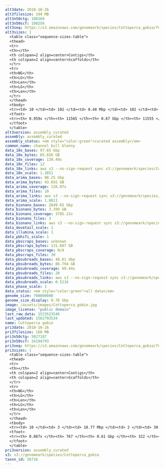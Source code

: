 ```yaml
---
alt3date: 2018-10-26
alt3filesize: 194 MB
alt3n50ctg: 100169
alt3n50scf: 100256
alt3seq: https://s3.amazonaws.com/genomeark/species/Cottoperca_gobio/fCotGob3/assembly_curated/fCotGob3.alt.cur.20181026.fasta.gz
alt3sizes: |
  <table class="sequence-sizes-table">
  <thead>
  <tr>
  <th></th>
  <th colspan=2 align=center>Contigs</th>
  <th colspan=2 align=center>Scaffolds</th>
  </tr>
  <tr>
  <th>NG</th>
  <th>LG</th>
  <th>Len</th>
  <th>LG</th>
  <th>Len</th>
  </tr>
  </thead>
  <tbody>
  <tr><td> 10 </td><td> 102 </td><td> 0.48 Mbp </td><td> 102 </td><td> 0.48 Mbp </td></tr>  <tr><td> 20 </td><td> 294 </td><td> 0.30 Mbp </td><td> 294 </td><td> 0.30 Mbp </td></tr>  <tr><td> 30 </td><td> 568 </td><td> 0.21 Mbp </td><td> 568 </td><td> 0.22 Mbp </td></tr>  <tr><td> 40 </td><td> 959 </td><td> 0.15 Mbp </td><td> 958 </td><td> 0.15 Mbp </td></tr>  <tr style="background-color:#cccccc;"><td> 50 </td><td> 1541 </td><td> 0.10 Mbp </td><td> 1539 </td><td> 0.10 Mbp </td></tr>  <tr><td> 60 </td><td> 2413 </td><td> 65.39 Kbp </td><td> 2411 </td><td> 65.39 Kbp </td></tr>  <tr><td> 70 </td><td> 3709 </td><td> 45.53 Kbp </td><td> 3706 </td><td> 45.53 Kbp </td></tr>  <tr><td> 80 </td><td> 5563 </td><td> 31.56 Kbp </td><td> 5560 </td><td> 31.56 Kbp </td></tr>  <tr><td> 90 </td><td> 8335 </td><td> 19.59 Kbp </td><td> 8332 </td><td> 19.59 Kbp </td></tr>  <tr><td> 100 </td><td> - </td><td> - </td><td> - </td><td> - </td></tr>  </tbody>
  <tfoot>
  <tr><th> 0.959x </th><th> 11565 </th><th> 0.67 Gbp </th><th> 11555 </th><th> 0.67 Gbp </th></tr>
  </tfoot>
  </table>
alt3version: assembly_curated
assembly: assembly_curated
assembly_status: <em style="color:green">curated assembly</em>
common_name: channel bull blenny
data_10x_bases: 97.65 Gbp
data_10x_bytes: 65.656 GB
data_10x_coverage: 139.49x
data_10x_files: 12
data_10x_links: aws s3 --no-sign-request sync s3://genomeark/species/Cottoperca_gobio/fCotGob3/genomic_data/10x/ .<br>
data_10x_scale: 1.3851
data_arima_bases: 88.25 Gbp
data_arima_bytes: 43.692 GB
data_arima_coverage: 126.07x
data_arima_files: 10
data_arima_links: aws s3 --no-sign-request sync s3://genomeark/species/Cottoperca_gobio/fCotGob2/genomic_data/arima/ .<br>
data_arima_scale: 1.8811
data_bionano_bases: 2649.65 Gbp
data_bionano_bytes: 3.399 GB
data_bionano_coverage: 3785.21x
data_bionano_files: 3
data_bionano_links: aws s3 --no-sign-request sync s3://genomeark/species/Cottoperca_gobio/fCotGob3/genomic_data/bionano/ .<br>
data_dovetail_scale: 1
data_illumina_scale: 1
data_pbhifi_scale: 1
data_pbscraps_bases: unknown
data_pbscraps_bytes: 131.687 GB
data_pbscraps_coverage: N/A
data_pbscraps_files: 20
data_pbsubreads_bases: 48.61 Gbp
data_pbsubreads_bytes: 86.794 GB
data_pbsubreads_coverage: 69.44x
data_pbsubreads_files: 20
data_pbsubreads_links: aws s3 --no-sign-request sync s3://genomeark/species/Cottoperca_gobio/fCotGob3/genomic_data/pacbio/ . --exclude "*scraps.bam* --exclude "*ccs.bam*"<br>
data_pbsubreads_scale: 0.5216
data_phase_scale: 1
data_status: <em style="color:green">all data</em>
genome_size: 700000000
genome_size_display: 0.70 Gbp
image: /assets/images/Cottoperca_gobio.jpg
image_license: "public domain"
last_raw_data: 1523523546
last_updated: 1562793534
name: Cottoperca gobio
pri3date: 2018-10-26
pri3filesize: 160 MB
pri3n50ctg: 5027187
pri3n50scf: 24104793
pri3seq: https://s3.amazonaws.com/genomeark/species/Cottoperca_gobio/fCotGob3/assembly_curated/fCotGob3.pri.cur.20181026.fasta.gz
pri3sizes: |
  <table class="sequence-sizes-table">
  <thead>
  <tr>
  <th></th>
  <th colspan=2 align=center>Contigs</th>
  <th colspan=2 align=center>Scaffolds</th>
  </tr>
  <tr>
  <th>NG</th>
  <th>LG</th>
  <th>Len</th>
  <th>LG</th>
  <th>Len</th>
  </tr>
  </thead>
  <tbody>
  <tr><td> 10 </td><td> 3 </td><td> 18.77 Mbp </td><td> 2 </td><td> 30.03 Mbp </td></tr>  <tr><td> 20 </td><td> 8 </td><td> 12.18 Mbp </td><td> 4 </td><td> 27.74 Mbp </td></tr>  <tr><td> 30 </td><td> 14 </td><td> 8.97 Mbp </td><td> 7 </td><td> 27.06 Mbp </td></tr>  <tr><td> 40 </td><td> 24 </td><td> 6.45 Mbp </td><td> 9 </td><td> 25.70 Mbp </td></tr>  <tr style="background-color:#cccccc;"><td> 50 </td><td> 36 </td><td style="background-color:#88ff88;"> 5.03 Mbp </td><td> 12 </td><td style="background-color:#88ff88;"> 24.10 Mbp </td></tr>  <tr><td> 60 </td><td> 55 </td><td> 2.77 Mbp </td><td> 15 </td><td> 22.90 Mbp </td></tr>  <tr><td> 70 </td><td> 90 </td><td> 1.38 Mbp </td><td> 18 </td><td> 22.19 Mbp </td></tr>  <tr><td> 80 </td><td> 188 </td><td> 0.36 Mbp </td><td> 22 </td><td> 14.93 Mbp </td></tr>  <tr><td> 90 </td><td> - </td><td> - </td><td> - </td><td> - </td></tr>  <tr><td> 100 </td><td> - </td><td> - </td><td> - </td><td> - </td></tr>  </tbody>
  <tfoot>
  <tr><th> 0.867x </th><th> 767 </th><th> 0.61 Gbp </th><th> 322 </th><th> 0.61 Gbp </th></tr>
  </tfoot>
  </table>
pri3version: assembly_curated
s3: s3://genomeark/species/Cottoperca_gobio
taxon_id: 56716
---
```

